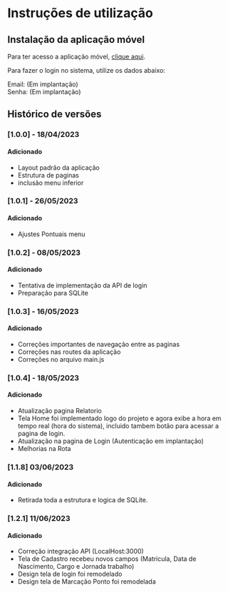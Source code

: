# Instruções de utilização

## Instalação da aplicação móvel

Para ter acesso a aplicação móvel, <a href="https://snack.expo.dev/@markline/ver-1-2-1d">clique aqui</a>.

Para fazer o login no sistema, utilize os dados abaixo:

Email: (Em implantação)
<br>
Senha: (Em implantação)

## Histórico de versões

### [1.0.0] - 18/04/2023
#### Adicionado
- Layout padrão da aplicação
- Estrutura de paginas
- inclusão menu inferior

### [1.0.1] - 26/05/2023
#### Adicionado
- Ajustes Pontuais menu

### [1.0.2] - 08/05/2023
#### Adicionado
- Tentativa de implementação da API de login
- Preparação para SQLite


### [1.0.3] - 16/05/2023
#### Adicionado
- Correções importantes de navegação entre as paginas
- Correções nas routes da aplicação
- Correções no arquivo main.js

### [1.0.4] - 18/05/2023
#### Adicionado
- Atualização pagina Relatorio
- Tela Home foi implementado logo do projeto e agora exibe a hora em tempo real (hora do sistema), incluido tambem botão para acessar a pagina de login.
- Atualização na pagina de Login (Autenticação em implantação)
- Melhorias na Rota

### [1.1.8] 03/06/2023
#### Adicionado
- Retirada toda a estrutura e logica de SQLite.


### [1.2.1] 11/06/2023
#### Adicionado
- Correção integração API (LocalHost:3000)
- Tela de Cadastro recebeu novos campos (Matricula, Data de Nascimento, Cargo e Jornada trabalho)
- Design tela de login foi remodelado
- Design tela de Marcação Ponto foi remodelada


